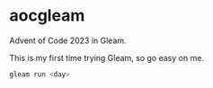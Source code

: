 # aocgleam

Advent of Code 2023 in Gleam.

This is my first time trying Gleam, so go easy on me.

```sh
gleam run <day>
```
